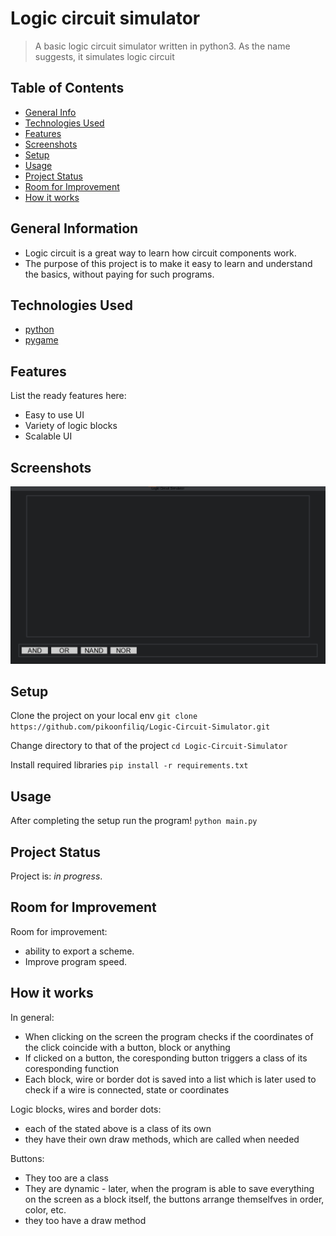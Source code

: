 # Logic circuit simulator
> A basic logic circuit simulator written in python3. As the name suggests, it simulates logic circuit 


## Table of Contents
* [General Info](#general-information)
* [Technologies Used](#technologies-used)
* [Features](#features)
* [Screenshots](#screenshots)
* [Setup](#setup)
* [Usage](#usage)
* [Project Status](#project-status)
* [Room for Improvement](#room-for-improvement)
* [How it works](#how-it-works)



## General Information
- Logic circuit is a great way to learn how circuit components work.
- The purpose of this project is to make it easy to learn and understand the basics, without paying for such programs.


## Technologies Used
- [python](https://www.python.org/)
- [pygame](https://www.pygame.org/)


## Features
List the ready features here:
- Easy to use UI
- Variety of logic blocks
- Scalable UI


## Screenshots
![Example screenshot](./img/example[1].png)



## Setup
Clone the project on your local env
`git clone https://github.com/pikoonfiliq/Logic-Circuit-Simulator.git`

Change directory to that of the project
`cd Logic-Circuit-Simulator`

Install required libraries
`pip install -r requirements.txt`

## Usage
After completing the setup run the program!
`python main.py`


## Project Status
Project is: _in progress_.


## Room for Improvement
Room for improvement:
- ability to export a scheme.
- Improve program speed.

## How it works
In general:
- When clicking on the screen the program checks if the coordinates of the click coincide with a button, block or anything
- If clicked on a button, the coresponding button triggers a class of its coresponding function
- Each block, wire or border dot is saved into a list which is later used to check if a wire is connected, state or coordinates

Logic blocks, wires and border dots:
- each of the stated above is a class of its own
- they have their own draw methods, which are called when needed

Buttons:
- They too are a class
- They are dynamic - later, when the program is able to save everything on the screen as a block itself, the buttons arrange themselfves in order, color, etc.
- they too have a draw method 
